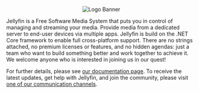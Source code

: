 <p align="center">
<img alt="Logo Banner" src="https://raw.githubusercontent.com/jellyfin/jellyfin-ux/master/branding/SVG/banner-logo-solid.svg?sanitize=true"/>
</p>

Jellyfin is a Free Software Media System that puts you in control of managing and streaming your media. Provide media
from a dedicated server to end-user devices via multiple apps. Jellyfin is build on the .NET Core framework to enable
full cross-platform support. There are no strings attached, no premium licenses or features, and no hidden agendas:
just a team who want to build something better and work together to achieve it. We welcome anyone who is interested in
joining us in our quest!

For further details, please see [our documentation page](https://jellyfin.org/docs/). To receive the latest updates,
get help with Jellyfin, and join the community, please visit
[one of our communication channels](https://jellyfin.org/contact).

